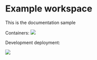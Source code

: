 # Example workspace

This is the documentation sample

Containers:
![](embed:Containers)

Development deployment:

![](embed:DevelopmentDeployment)
